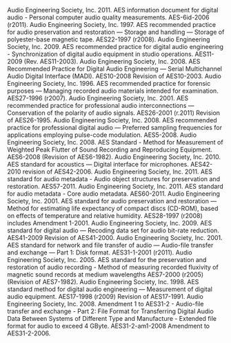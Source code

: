 Audio Engineering Society, Inc. 2011. AES information document for digital audio - Personal computer audio quality measurements. AES-6id-2006 (r2011). 
Audio Engineering Society, Inc. 1997. AES recommended practice for audio preservation and restoration — Storage and handling — Storage of polyester-base magnetic tape. AES22-1997 (r2008). 
Audio Engineering Society, Inc. 2009. AES recommended practice for digital audio engineering - Synchronization of digital audio equipment in studio operations. AES11-2009 (Rev. AES11-2003). 
Audio Engineering Society, Inc. 2008. AES Recommended Practice for Digital Audio Engineering — Serial Multichannel Audio Digital Interface (MADI). AES10-2008 Revision of AES10-2003. 
Audio Engineering Society, Inc. 1996. AES recommended practice for forensic purposes — Managing recorded audio materials intended for examination. AES27-1996 (r2007). 
Audio Engineering Society, Inc. 2001. AES recommended practice for professional audio interconnections — Conservation of the polarity of audio signals. AES26-2001 (r.2011) Revision of AES26-1995. 
Audio Engineering Society, Inc. 2008. AES recommended practice for professional digital audio — Preferred sampling frequencies for applications employing pulse-code modulation. AES5-2008. 
Audio Engineering Society, Inc. 2008. AES Standard - Method for Measurement of Weighted Peak Flutter of Sound Recording and Reproducing Equipment. AES6-2008 (Revision of AES6-1982). 
Audio Engineering Society, Inc. 2010. AES standard for acoustics — Digital interface for microphones. AES42-2010 revision of AES42-2006. 
Audio Engineering Society, Inc. 2011. AES standard for audio metadata - Audio object structures for preservation and restoration. AES57-2011. 
Audio Engineering Society, Inc. 2011. AES standard for audio metadata - Core audio metadata. AES60-2011. 
Audio Engineering Society, Inc. 2001. AES standard for audio preservation and restoration — Method for estimating life expectancy of compact discs (CD-ROM), based on effects of temperature and relative humidity. AES28-1997 (r2008) includes Amendment 1-2001. 
Audio Engineering Society, Inc. 2009. AES standard for digital audio — Recoding data set for audio bit-rate reduction. AES41-2009 Revision of AES41-2000. 
Audio Engineering Society, Inc. 2001. AES standard for network and file transfer of audio — Audio-file transfer and exchange — Part 1: Disk format. AES31-1-2001 (r2011). 
Audio Engineering Society, Inc. 2005. AES standard for the preservation and restoration of audio recording - Method of measuring recorded fluxivity of magnetic sound records at medium wavelengths AES7-2000 (r2005) (Revision of AES7-1982). 
Audio Engineering Society, Inc. 1998. AES standard method for digital audio engineering — Measurement of digital audio equipment. AES17-1998 (r2009) Revision of AES17-1991. 
Audio Engineering Society, Inc. 2008. Amendment 1 to AES31-2 - Audio-file transfer and exchange - Part 2: File Format for Transferring Digital Audio Data Between Systems of Different Type and Manufacture - Extended file format for audio to exceed 4 GByte. AES31-2-am1-2008 Amendment to AES31-2-2006. 
